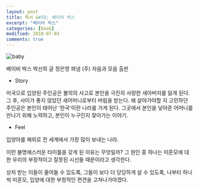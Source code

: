 ```yaml
---
layout: post
title: 독서 &#58; 베이비 박스
excerpt: "베이비 박스"
categories: [book]
modified: 2018-07-03
comments: true
---
```


<img src="https://preview.ibb.co/gr2y1o/baby.jpg" alt="baby" border="0"></a>

베이비 박스
박선희 글 
정은영 펴냄
(주) 자음과 모음 출판

- Story 

미국으로 입양된 주인공은 불의의 사고로 본인을 극진히 사랑한 새아버지를 잃게 된다. 
그 후, 사이가 좋지 않았던 새어머니로부터 버림을 받는다. 
왜 살야가야할 지 고민하던 주인공은 본인이 태어난 '한국'이란 나라를 가게 된다. 
그곳에서 본인을 낳아준 어머니를 만나기 위해 노력하고, 본인이 누구인지 찾아가는 이야기.  

- Feel 

입양아를 해외로 전 세계에서 가장 많이 보내는 나라.

이런 불명예스러운 타이틀을 갖게 된 이유는 무엇일까?
그 원인 중 하나는 미혼모에 대한 우리의 부정적이고 잘못된 시선들 때문이라고 생각한다. 

상처 받는 이들이 줄어들 수 있도록, 그들이 보다 더 당당하게 살 수 있도록, 
나부터 하나씩 미혼모, 입양에 대한 부정적인 편견을 고쳐나가야겠다. 